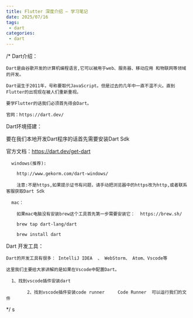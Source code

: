 ```yaml
---
title: Flutter 深度介绍 — 学习笔记
date: 2025/07/16
tags:
 - dart
categories:
 - dart
---
```



/*
Dart介绍：

    Dart是由谷歌开发的计算机编程语言,它可以被用于web、服务器、移动应用 和物联网等领域的开发。

    Dart诞生于2011年，号称要取代JavaScript。但是过去的几年中一直不温不火。直到Flutter的出现现在被人们重新重视。

    要学Flutter的话我们必须首先得会Dart。

    官网：https://dart.dev/


Dart环境搭建：
    
  要在我们本地开发Dart程序的话首先需要安装Dart Sdk

  官方文档：https://dart.dev/get-dart


      windows(推荐):
      
        http://www.gekorm.com/dart-windows/ 

        注意:不是https,如果提示证书有问题，请手动把浏览器中的https改为http,或者联系客服获取Dart Sdk

      mac：

        如果mac电脑没有安装brew这个工具首先第一步需要安装它：  https://brew.sh/

        brew tap dart-lang/dart
        
        brew install dart


Dart 开发工具：

    Dart的开发工具有很多： IntelliJ IDEA  、 WebStorm、 Atom、Vscode等

    这里我们主要给大家讲解的是如果在Vscode中配置Dart。
    
      1、找到vscode插件安装dart

			2、找到vscode插件安装code runner     Code Runner  可以运行我们的文件

    
*/
s